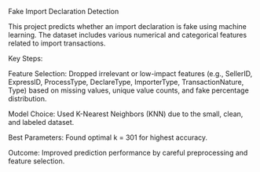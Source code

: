 ﻿Fake Import Declaration Detection

This project predicts whether an import declaration is fake using machine learning. The dataset includes various numerical and categorical features related to import transactions.

Key Steps:

Feature Selection: Dropped irrelevant or low-impact features (e.g., SellerID, ExpressID, ProcessType, DeclareType, ImporterType, TransactionNature, Type) based on missing values, unique value counts, and fake percentage distribution.

Model Choice: Used K-Nearest Neighbors (KNN) due to the small, clean, and labeled dataset.

Best Parameters: Found optimal k = 301 for highest accuracy.

Outcome: Improved prediction performance by careful preprocessing and feature selection.

